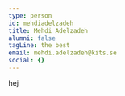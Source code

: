 ```yaml
---
type: person
id: mehdiadelzadeh
title: Mehdi Adelzadeh
alumni: false
tagLine: the best
email: mehdi.adelzadeh@kits.se
social: {}
---
```

hej
